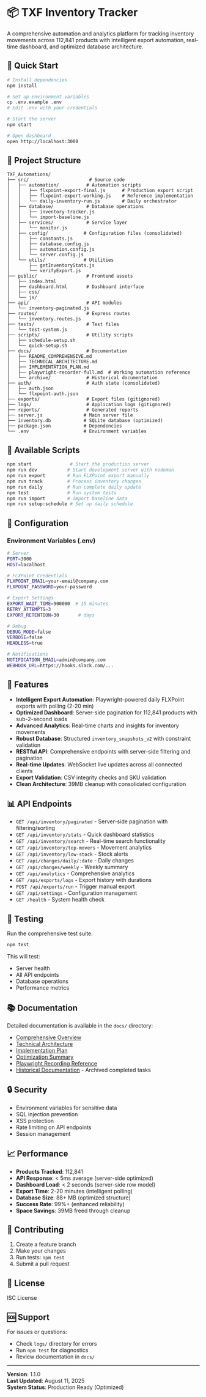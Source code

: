 # 📦 TXF Inventory Tracker

A comprehensive automation and analytics platform for tracking inventory movements across 112,841 products with intelligent export automation, real-time dashboard, and optimized database architecture.

## 🚀 Quick Start

```bash
# Install dependencies
npm install

# Set up environment variables
cp .env.example .env
# Edit .env with your credentials

# Start the server
npm start

# Open dashboard
open http://localhost:3000
```

## 📁 Project Structure

```
TXF_Automations/
├── src/                      # Source code
│   ├── automation/          # Automation scripts
│   │   ├── flxpoint-export-final.js      # Production export script
│   │   ├── flxpoint-export-working.js    # Reference implementation
│   │   └── daily-inventory-run.js        # Daily orchestrator
│   ├── database/            # Database operations
│   │   ├── inventory-tracker.js
│   │   └── import-baseline.js
│   ├── services/            # Service layer
│   │   └── monitor.js
│   ├── config/             # Configuration files (consolidated)
│   │   ├── constants.js
│   │   ├── database.config.js
│   │   ├── automation.config.js
│   │   └── server.config.js
│   └── utils/              # Utilities
│       ├── getInventoryStats.js
│       └── verifyExport.js
├── public/                  # Frontend assets
│   ├── index.html
│   ├── dashboard.html       # Dashboard interface
│   ├── css/
│   └── js/
├── api/                     # API modules
│   └── inventory-paginated.js
├── routes/                  # Express routes
│   └── inventory.routes.js
├── tests/                   # Test files
│   └── test-system.js
├── scripts/                 # Utility scripts
│   ├── schedule-setup.sh
│   └── quick-setup.sh
├── docs/                    # Documentation
│   ├── README_COMPREHENSIVE.md
│   ├── TECHNICAL_ARCHITECTURE.md
│   ├── IMPLEMENTATION_PLAN.md
│   ├── playwright-recorder-full.md  # Working automation reference
│   └── archive/             # Historical documentation
├── auth/                    # Auth state (consolidated)
│   ├── auth.json
│   └── flxpoint-auth.json
├── exports/                 # Export files (gitignored)
├── logs/                    # Application logs (gitignored)
├── reports/                 # Generated reports
├── server.js               # Main server file
├── inventory.db            # SQLite database (optimized)
├── package.json            # Dependencies
└── .env                    # Environment variables
```

## 📝 Available Scripts

```bash
npm start              # Start the production server
npm run dev           # Start development server with nodemon
npm run export        # Run FLXPoint export manually
npm run track         # Process inventory changes
npm run daily         # Run complete daily update
npm test              # Run system tests
npm run import        # Import baseline data
npm run setup:schedule # Set up daily schedule
```

## 🔧 Configuration

### Environment Variables (.env)

```bash
# Server
PORT=3000
HOST=localhost

# FLXPoint Credentials
FLXPOINT_EMAIL=your-email@company.com
FLXPOINT_PASSWORD=your-password

# Export Settings
EXPORT_WAIT_TIME=900000  # 15 minutes
RETRY_ATTEMPTS=3
EXPORT_RETENTION=30       # days

# Debug
DEBUG_MODE=false
VERBOSE=false
HEADLESS=true

# Notifications
NOTIFICATION_EMAIL=admin@company.com
WEBHOOK_URL=https://hooks.slack.com/...
```

## 🌟 Features

- **Intelligent Export Automation**: Playwright-powered daily FLXPoint exports with polling (2-20 min)
- **Optimized Dashboard**: Server-side pagination for 112,841 products with sub-2-second loads
- **Advanced Analytics**: Real-time charts and insights for inventory movements
- **Robust Database**: Structured `inventory_snapshots_v2` with constraint validation
- **RESTful API**: Comprehensive endpoints with server-side filtering and pagination
- **Real-time Updates**: WebSocket live updates across all connected clients
- **Export Validation**: CSV integrity checks and SKU validation
- **Clean Architecture**: 39MB cleanup with consolidated configuration

## 📊 API Endpoints

- `GET /api/inventory/paginated` - Server-side pagination with filtering/sorting
- `GET /api/inventory/stats` - Quick dashboard statistics  
- `GET /api/inventory/search` - Real-time search functionality
- `GET /api/inventory/top-movers` - Movement analytics
- `GET /api/inventory/low-stock` - Stock alerts
- `GET /api/changes/daily/:date` - Daily changes
- `GET /api/changes/weekly` - Weekly summary
- `GET /api/analytics` - Comprehensive analytics
- `GET /api/exports/logs` - Export history with durations
- `POST /api/exports/run` - Trigger manual export
- `GET /api/settings` - Configuration management
- `GET /health` - System health check

## 🧪 Testing

Run the comprehensive test suite:

```bash
npm test
```

This will test:
- Server health
- All API endpoints
- Database operations
- Performance metrics

## 📚 Documentation

Detailed documentation is available in the `docs/` directory:

- [Comprehensive Overview](docs/README_COMPREHENSIVE.md)
- [Technical Architecture](TECHNICAL_ARCHITECTURE.md)
- [Implementation Plan](docs/IMPLEMENTATION_PLAN.md)
- [Optimization Summary](docs/OPTIMIZATION_SUMMARY.md)
- [Playwright Recording Reference](docs/playwright-recorder-full.md)
- [Historical Documentation](docs/archive/) - Archived completed tasks

## 🔒 Security

- Environment variables for sensitive data
- SQL injection prevention
- XSS protection
- Rate limiting on API endpoints
- Session management

## 📈 Performance

- **Products Tracked**: 112,841
- **API Response**: < 5ms average (server-side optimized)
- **Dashboard Load**: < 2 seconds (server-side row model)
- **Export Time**: 2-20 minutes (intelligent polling)
- **Database Size**: 88+ MB (optimized structure)
- **Success Rate**: 99%+ (enhanced reliability)
- **Space Savings**: 39MB freed through cleanup

## 🤝 Contributing

1. Create a feature branch
2. Make your changes
3. Run tests: `npm test`
4. Submit a pull request

## 📄 License

ISC License

## 🆘 Support

For issues or questions:
- Check `logs/` directory for errors
- Run `npm test` for diagnostics
- Review documentation in `docs/`

---

**Version**: 1.1.0  
**Last Updated**: August 11, 2025  
**System Status**: Production Ready (Optimized)